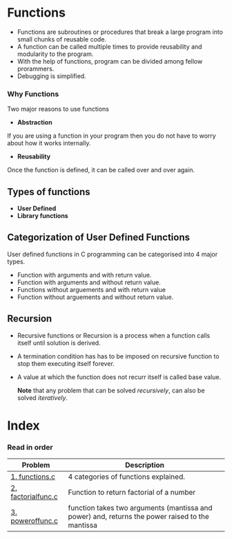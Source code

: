 # Functions
- Functions are subroutines or procedures that break a large program into small chunks of reusable code.
- A function can be called multiple times to provide reusability and modularity to the program.
- With the help of functions, program can be divided among fellow prorammers.
- Debugging is simplified.

### Why Functions
Two major reasons to use functions
- **Abstraction** 

If you are using a function in your program then you do not have to worry about how it works internally.

- **Reusability** 

Once the function is defined, it can be called over and over again. 

## Types of functions
- **User Defined**
- **Library functions**

## Categorization of User Defined Functions
User defined functions in C programming can be categorised into 4 major types.
- Function with arguments and with return value.
- Function with arguments and without return value.
- Functions without arguements and with return value
- Function without arguements and without return value.

## Recursion
- Recursive functions or Recursion is a process when a function calls itself until solution is derived.
- A termination condition has has to be imposed on recursive function to stop them executing itself forever.
- A value at which the function does not recurr itself is called base value. 

  **Note** that any problem that can be solved *recursively*, can also be solved *iteratively*. 



# Index
### Read in order
| Problem      | Description |
| ----------- | ----------- |
| [1. functions.c](https://github.com/WatashiwaSid/c-dev/blob/main/Functions/factorialfunc.c)      | 4 categories of functions explained.       |
| [2. factorialfunc.c](https://github.com/WatashiwaSid/c-dev/blob/main/Functions/functions.c)      | Function to return factorial of a number       |
| [3. poweroffunc.c](https://github.com/WatashiwaSid/c-dev/blob/main/Functions/poweroffunc.c)      | function takes two arguments (mantissa and power) and, returns the power raised to the mantissa      |

